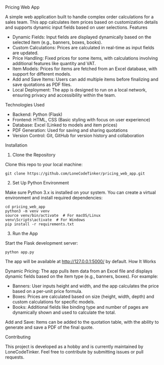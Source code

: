 Pricing Web App

A simple web application built to handle complex order calculations for a sales team. This app calculates item prices based on customization details and supports dynamic input fields based on user selections.
Features

* Dynamic Fields: Input fields are displayed dynamically based on the selected item (e.g., banners, boxes, books).
* Custom Calculations: Prices are calculated in real-time as input fields are updated.
* Price Handling: Fixed prices for some items, with calculations involving additional features like quantity and VAT.
* Item Models: Prices for items are fetched from an Excel database, with support for different models.
* Add and Save Items: Users can add multiple items before finalizing and save quotations as PDF files.
* Local Deployment: The app is designed to run on a local network, ensuring privacy and accessibility within the team.

Technologies Used

* Backend: Python (Flask)
* Frontend: HTML, CSS (Basic styling with focus on user experience)
* Database: Excel (Linked to models and item prices)
* PDF Generation: Used for saving and sharing quotations
* Version Control: Git, GitHub for version history and collaboration

Installation
1. Clone the Repository

Clone this repo to your local machine:

	git clone https://github.com/LoneCodeTinker/pricing_web_app.git

2. Set Up Python Environment

Make sure Python 3.x is installed on your system. You can create a virtual environment and install required dependencies:

	cd pricing_web_app
	python3 -m venv venv
	source venv/bin/activate  # For macOS/Linux
	venv\Scripts\activate  # For Windows
	pip install -r requirements.txt

3. Run the App

Start the Flask development server:

	python app.py

The app will be available at http://127.0.0.1:5000/ by default.
How It Works

Dynamic Pricing: The app pulls item data from an Excel file and displays dynamic fields based on the item type (e.g., banners, boxes). For example:
 - Banners: User inputs height and width, and the app calculates the price based on a per-unit price formula.
 - Boxes: Prices are calculated based on size (height, width, depth) and custom calculations for specific models.
 - Books: Additional fields like binding type and number of pages are dynamically shown and used to calculate the total.

Add and Save: Items can be added to the quotation table, with the ability to generate and save a PDF of the final quote.

Contributing

This project is developed as a hobby and is currently maintained by LoneCodeTinker. Feel free to contribute by submitting issues or pull requests.
